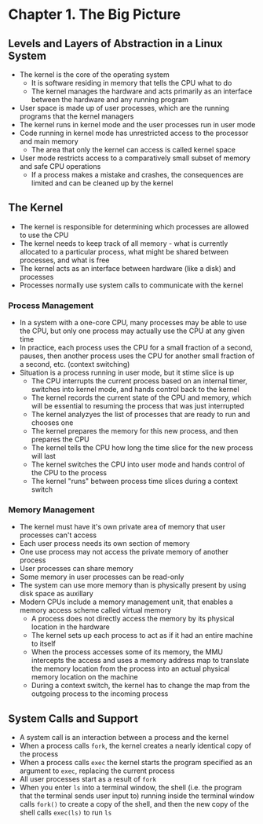 # Chapter 1. The Big Picture

## Levels and Layers of Abstraction in a Linux System

* The kernel is the core of the operating system
  * It is software residing in memory that tells the CPU what to do
  * The kernel manages the hardware and acts primarily as an interface between the hardware and any running program
* User space is made up of user processes, which are the running programs that the kernel managers
* The kernel runs in kernel mode and the user processes run in user mode
* Code running in kernel mode has unrestricted access to the processor and main memory
  * The area that only the kernel can access is called kernel space
* User mode restricts access to a comparatively small subset of memory and safe CPU operations
  * If a process makes a mistake and crashes, the consequences are limited and can be cleaned up by the kernel

## The Kernel

* The kernel is responsible for determining which processes are allowed to use the CPU
* The kernel needs to keep track of all memory - what is currently allocated to a particular process, what might be shared between processes, and what is free
* The kernel acts as an interface between hardware (like a disk) and processes
* Processes normally use system calls to communicate with the kernel

### Process Management

* In a system with a one-core CPU, many processes may be able to use the CPU, but only one process may actually use the CPU at any given time
* In practice, each process uses the CPU for a small fraction of a second, pauses, then another process uses the CPU for another small fraction of a second, etc. (context switching)
* Situation is a process running in user mode, but it stime slice is up
  * The CPU interrupts the current process based on an internal timer, switches into kernel mode, and hands control back to the kernel
  * The kernel records the current state of the CPU and memory, which will be essential to resuming the process that was just interrupted
  * The kernel analyzyes the list of processes that are ready to run and chooses one
  * The kernel prepares the memory for this new process, and then prepares the CPU
  * The kernel tells the CPU how long the time slice for the new process will last
  * The kernel switches the CPU into user mode and hands control of the CPU to the process
  * The kernel "runs" between process time slices during a context switch

### Memory Management

* The kernel must have it's own private area of memory that user processes can't access
* Each user process needs its own section of memory
* One use process may not access the private memory of another process
* User processes can share memory
* Some memory in user processes can be read-only
* The system can use more memory than is physically present by using disk space as auxillary
* Modern CPUs include a memory management unit, that enables a memory access scheme called virtual memory
  * A process does not directly access the memory by its physical location in the hardware
  * The kernel sets up each process to act as if it had an entire machine to itself
  * When the process accesses some of its memory, the MMU intercepts the access and uses a memory address map to translate the memory location from the process into an actual physical memory location on the machine
  * During a context switch, the kernel has to change the map from the outgoing process to the incoming process

## System Calls and Support

* A system call is an interaction between a process and the kernel
* When a process calls `fork`, the kernel creates a nearly identical copy of the process
* When a process calls `exec` the kernel starts the program specified as an argument to `exec`, replacing the current process
* All user processes start as a result of `fork`
* When you enter `ls` into a terminal window, the shell (i.e. the program that the terminal sends user input to) running inside the terminal window calls `fork()` to create a copy of the shell, and then the new copy of the shell calls `exec(ls)` to run `ls`
